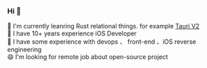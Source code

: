 ### Hi 👋
🌱 I'm currently leanring Rust relational things. for example [Tauri V2](https://github.com/tauri-apps/tauri)\
🔭 I have 10+ years experience iOS Developer\
🔭 I have some experience with devops 、 front-end 、iOS reverse engineering\
😄 I'm looking for remote job about open-source project
<!--
**JohnTsaii/johntsaii** is a ✨ _special_ ✨ repository because its `README.md` (this file) appears on your GitHub profile.

Here are some ideas to get you started:

- 🔭 I’m currently working on ...
- 🌱 I’m currently learning ...
- 👯 I’m looking to collaborate on ...
- 🤔 I’m looking for help with ...
- 💬 Ask me about ...
- 📫 How to reach me: ...
- 😄 Pronouns: ...
- ⚡ Fun fact: ...
-->
